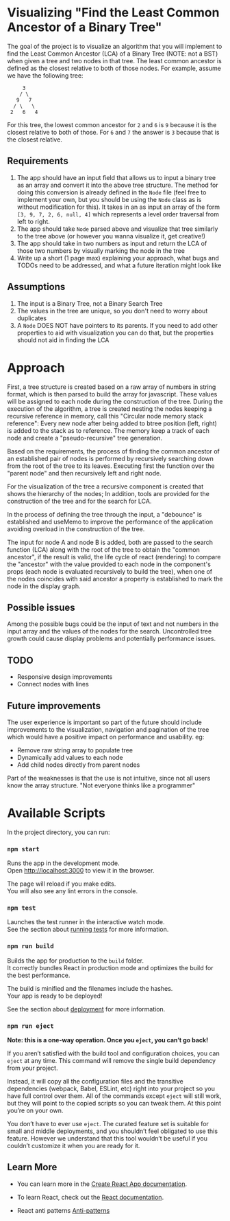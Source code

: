 # Visualizing "Find the Least Common Ancestor of a Binary Tree"

The goal of the project is to visualize an algorithm that you will implement to find the Least Common Ancestor (LCA) of a Binary Tree (NOTE: not a BST) when given a tree and two nodes in that tree. The least common ancestor is defined as the closest relative to both of those nodes. For example, assume we have the following tree:

```
     3
    / \
   9   7
  / \   \
 2   6   4
```

For this tree, the lowest common ancestor for `2` and `6` is `9` because it is the closest relative to both of those. For `6` and `7` the answer is `3` because that is the closest relative.

## Requirements

1. The app should have an input field that allows us to input a binary tree as an array and convert it into the above tree structure. The method for doing this conversion is already defined in the `Node` file (feel free to implement your own, but you should be using the `Node` class as is without modification for this). It takes in an as input an array of the form `[3, 9, 7, 2, 6, null, 4]` which represents a level order traversal from left to right.
2. The app should take `Node` parsed above and visualize that tree similarly to the tree above (or however you wanna visualize it, get creative!)
3. The app should take in two numbers as input and return the LCA of those two numbers by visually marking the node in the tree
4. Write up a short (1 page max) explaining your approach, what bugs and TODOs need to be addressed, and what a future iteration might look like

## Assumptions

1. The input is a Binary Tree, not a Binary Search Tree
2. The values in the tree are unique, so you don't need to worry about duplicates
3. A `Node` DOES NOT have pointers to its parents. If you need to add other properties to aid with visualization you can do that, but the properties should not aid in finding the LCA

# Approach

First, a tree structure is created based on a raw array of numbers in string format, which is then parsed to build the array for javascript.
These values will be assigned to each node during the construction of the tree. During the execution of the algorithm, a tree is created nesting the nodes keeping a recursive reference in memory, call this "Circular node memory stack reference": Every new node after being added to btree position (left, right) is added to the stack as to reference. The memory keep a track of each node and create a "pseudo-recursive" tree generation.

Based on the requirements, the process of finding the common ancestor of an established pair of nodes is performed by recursively searching down from the root of the tree to its leaves. Executing first the function over the "parent node" and then recursively left and right node.

For the visualization of the tree a recursive component is created that shows the hierarchy of the nodes; In addition, tools are provided for the construction of the tree and for the search for LCA.

In the process of defining the tree through the input, a "debounce" is established and useMemo to improve the performance of the application avoiding overload in the construction of the tree.

The input for node A and node B is added, both are passed to the search function (LCA) along with the root of the tree to obtain the "common ancestor", if the result is valid, the life cycle of react (rendering) to compare the "ancestor" with the value provided to each node in the component's props (each node is evaluated recursively to build the tree), when one of the nodes coincides with said ancestor a property is established to mark the node in the display graph.

## Possible issues

Among the possible bugs could be the input of text and not numbers in the input array and the values of the nodes for the search.
Uncontrolled tree growth could cause display problems and potentially performance issues.

## TODO

* Responsive design improvements
* Connect nodes with lines

## Future improvements

The user experience is important so part of the future should include improvements to the visualization, navigation and pagination of the tree which would have a positive impact on performance and usability.
eg:

* Remove raw string array to populate tree
* Dynamically add values to each node
* Add child nodes directly from parent nodes

Part of the weaknesses is that the use is not intuitive, since not all users know the array structure.
"Not everyone thinks like a programmer"

# Available Scripts

In the project directory, you can run:

### `npm start`

Runs the app in the development mode.\
Open [http://localhost:3000](http://localhost:3000) to view it in the browser.

The page will reload if you make edits.\
You will also see any lint errors in the console.

### `npm test`

Launches the test runner in the interactive watch mode.\
See the section about [running tests](https://facebook.github.io/create-react-app/docs/running-tests) for more information.

### `npm run build`

Builds the app for production to the `build` folder.\
It correctly bundles React in production mode and optimizes the build for the best performance.

The build is minified and the filenames include the hashes.\
Your app is ready to be deployed!

See the section about [deployment](https://facebook.github.io/create-react-app/docs/deployment) for more information.

### `npm run eject`

**Note: this is a one-way operation. Once you `eject`, you can’t go back!**

If you aren’t satisfied with the build tool and configuration choices, you can `eject` at any time. This command will remove the single build dependency from your project.

Instead, it will copy all the configuration files and the transitive dependencies (webpack, Babel, ESLint, etc) right into your project so you have full control over them. All of the commands except `eject` will still work, but they will point to the copied scripts so you can tweak them. At this point you’re on your own.

You don’t have to ever use `eject`. The curated feature set is suitable for small and middle deployments, and you shouldn’t feel obligated to use this feature. However we understand that this tool wouldn’t be useful if you couldn’t customize it when you are ready for it.

## Learn More

* You can learn more in the [Create React App documentation](https://facebook.github.io/create-react-app/docs/getting-started).

* To learn React, check out the [React documentation](https://reactjs.org/).

* React anti patterns [Anti-patterns](https://oozou.com/blog/6-react-anti-patterns-to-avoid-206)
